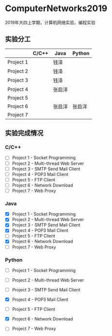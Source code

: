 # ComputerNetworks2019

2019年大四上学期，计算机网络实验，编程实验

## 实验分工

|           | C/C++ | Java   | Python |
| --------- | ----- | ------ | ------ |
| Project 1 |       | 钱泽   |        |
| Project 2 |       | 钱泽   |        |
| Project 3 |       | 钱泽   |        |
| Project 4 |       | 张启洋 |        |
| Project 5 |       |        |        |
| Project 6 |       | 张启洋 | 张启洋 |
| Project 7 |       |        |        |



## 实验完成情况

### C/C++

- [ ] Project 1 - Socket Programming
- [ ] Project 2 - Multi-thread Web Server
- [ ] Project 3 - SMTP Send Mail Client
- [ ] Project 4 - POP3 Mail Client
- [ ] Project 5 - FTP Client
- [ ] Project 6 - Network Download
- [ ] Project 7 - Web Proxy

### Java

- [x] Project 1 - Socket Programming
- [x] Project 2 - Multi-thread Web Server
- [x] Project 3 - SMTP Send Mail Client
- [x] Project 4 - POP3 Mail Client
- [ ] Project 5 - FTP Client
- [x] Project 6 - Network Download
- [ ] Project 7 - Web Proxy

### Python

- [ ] Project 1 - Socket Programming
- [ ] Project 2 - Multi-thread Web Server
- [ ] Project 3 - SMTP Send Mail Client
- [x] Project 4 - POP3 Mail Client
- [ ] Project 5 - FTP Client
- [x] Project 6 - Network Download
- [ ] Project 7 - Web Proxy

